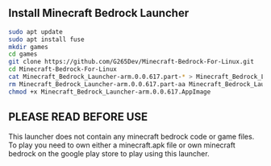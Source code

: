 ## Install Minecraft Bedrock Launcher
```sh
sudo apt update
sudo apt install fuse
mkdir games
cd games
git clone https://github.com/G265Dev/Minecraft-Bedrock-For-Linux.git
cd Minecraft-Bedrock-For-Linux
cat Minecraft_Bedrock_Launcher-arm.0.0.617.part-* > Minecraft_Bedrock_Launcher-arm.0.0.617.AppImage
rm Minecraft_Bedrock_Launcher-arm.0.0.617.part-aa Minecraft_Bedrock_Launcher-arm.0.0.617.part-ab Minecraft_Bedrock_Launcher-arm.0.0.617.part-ac Minecraft_Bedrock_Launcher-arm.0.0.617.part-ad
chmod +x Minecraft_Bedrock_Launcher-arm.0.0.617.AppImage
```

## PLEASE READ BEFORE USE
This launcher does not contain any minecraft bedrock code or game files. To play you need to own either a minecraft.apk file or own minecraft bedrock on the google play store to play using this launcher.
